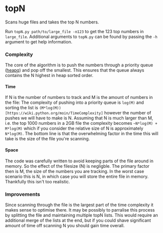 topN
====

Scans huge files and takes the top N numbers.

Run `topN.py path/to/large_file -n123` to get the 123 top numbers in `large_file`.
Additional arguments to `topN.py` can be found by passing the `-h` argument to get help information.

### Complexity
The core of the algorithm is to push the numbers through a priority queue ([heapq](http://docs.python.org/2/library/heapq.html)) and pop off the smallest.
This ensures that the queue always contains the N highest in heap sorted order.

#### Time
If N is the number of numbers to track and M is the amount of numbers in the file:
The complexity of pushing into a priority queue is `log(M)` and sorting the list is `(M*log(M))[https://wiki.python.org/moin/TimeComplexity]` however the number of pushes
we will have to make is N. Assuming that N is much larger than M, i.e. the top 1000 numbers in a 2GB file the complexity
becomes `~N*log(M) + M*log(M)` which if you consider the relative size of N is approximately `N*log(M)`.
The bottom line is that the overwhelming factor in the time this will take is the size of the file you're scanning.

#### Space
The code was carefully written to avoid keeping parts of the file around in memory. So the effect of the filesize (N) is
negligble. The primary factor then is M, the size of the numbers you are tracking. In the worst case scenario this is N,
in which case you will store the entire file in memory. Thankfully this isn't too realistic.


### Improvements
Since scanning through the file is the largest part of the time complexity it makes sense to optimise there. It may
be possibly to parralise this process by splitting the file and maintaining multiple topN lists. This would require
an additional merge of the lists at the end, but if you could shave significant amount of time off scanning N you should
gain time overall.
